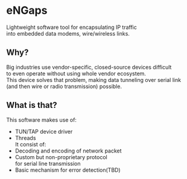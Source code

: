 # eNGaps  
Lightweight software tool for encapsulating IP traffic  
into embedded data modems, wire/wireless links.

## Why?  
Big industries use vendor-specific, closed-source devices difficult  
to even operate without using whole vendor ecosystem.  
This device solves that problem, making data tunneling over serial link  
(and then wire or radio transmission) possible.

## What is that?  
This software makes use of:
* TUN/TAP device driver
* Threads    
It consist of:
* Decoding and encoding of network packet
* Custom but non-proprietary protocol  
for serial line transmission  
* Basic mechanism for error detection(TBD)

